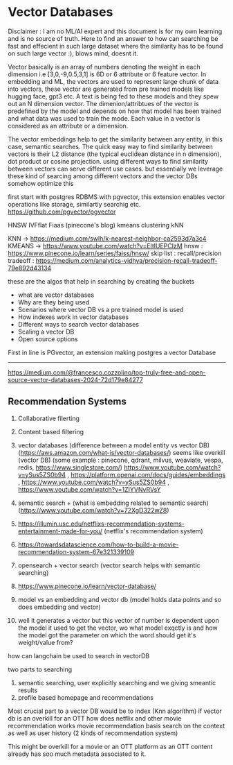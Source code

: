 # Vector Databases

Disclaimer : I am no ML/AI expert and this document is for my own learning and is no source of truth. Here to find an answer to how can searching be fast and effecient in such large dataset where the similarity has to be found on such large vector :), blows mind, doesnt it.

Vector basically is an array of numbers denoting the weight in each dimension i.e [3,0,-9,0.5,3,1] is 6D or 6 attribute or 6 feature vector. In embedding and ML, the vectors are used to represent large chunk of data into vectors, these vector are generated from pre trained models like hugging face, gpt3 etc. A text is being fed to these models and they spew out an N dimension vector. The dimenion/attribtues of the vector is predefined by the model and depends on how that model has been trained and what data was used to train the mode. Each value in a vector is considered as an attribute or a dimension.

The vector embeddings help to get the similarity between any entity, in this case, semantic searches. The quick easy way to find similarity between vectors is their L2 distance (the typical euclidean distance in n dimension), dot product or cosine projection. using different ways to find similarity between vectors can serve different use cases. but essentially we leverage these kind of searcing among different vectors and the vector DBs somehow optimize this

first start with postgres RDBMS with pgvector, this extension enables vector operations like storage, similartiy searchig etc.
https://github.com/pgvector/pgvector

HNSW
IVFflat
Fiaas (pinecone's blog)
kmeans clustering
kNN


KNN ->  https://medium.com/swlh/k-nearest-neighbor-ca2593d7a3c4
KMEANS -> https://www.youtube.com/watch?v=EItlUEPCIzM
hnsw : https://www.pinecone.io/learn/series/faiss/hnsw/
skip list : 
recall/precision tradeoff : https://medium.com/analytics-vidhya/precision-recall-tradeoff-79e892d43134

these are the algos that help in searching by creating the buckets





* what are vector databases
* Why are they being used
* Scenarios where vector DB vs a pre trained model is used
* How indexes work in vector databases
* Different ways to search vector databases
* Scaling a vector DB
* Open source options


First in line is PGvector, an extension making postgres a vector Database











-----------------------------------------------
https://medium.com/@francesco.cozzolino/top-truly-free-and-open-source-vector-databases-2024-72d179e84277
## Recommendation Systems
1. Collaborative filerting
2. Content based filtering
3. vector databases (difference between a model entity vs vector DB) (https://aws.amazon.com/what-is/vector-databases/)
   seems like overkill (vector DB) (some example : pinecone, qdrant, milvus, weaviate, vespa, redis, https://www.singlestore.com/) https://www.youtube.com/watch?v=ySus5ZS0b94 , https://platform.openai.com/docs/guides/embeddings , https://www.youtube.com/watch?v=ySus5ZS0b94 , https://www.youtube.com/watch?v=1ZIYVNvRVsY
4. semantic search + (what is embedding related to semantic search) (https://www.youtube.com/watch?v=72XgD322wZ8)
5. https://illumin.usc.edu/netflixs-recommendation-systems-entertainment-made-for-you/ (netflix's recommendation system)
6. https://towardsdatascience.com/how-to-build-a-movie-recommendation-system-67e321339109
7. opensearch + vector search (vector search helps with semantic searching) 
8. https://www.pinecone.io/learn/vector-database/

3. model vs an embedding and vector db (model holds data points and so does embedding and vector)
4. well it generates a vector but this vector of number is dependent upon the model it used to get the vector, wo what model exqctly is and how the model got the parameter on which the word should get it's weight/value from?

how can langchain be used to search in vectorDB


two parts to searching
1. semantic searching, user explicitly searching and we giving smeantic results
2. profile based homepage and recommendations

Most crucial part to a vector DB would be to index (Knn algorithm)
if vector db is an overkill for an OTT
how does netflix and other movie recommendation works
movie recommendation basis search on the context as well as user history (2 kinds of recommendation system)

This might be overkill for a movie or an OTT platform as an OTT content already has soo much metadata associated to it.